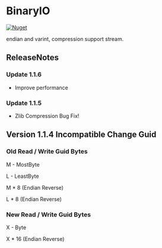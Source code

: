 # BinaryIO
[![Nuget](https://img.shields.io/nuget/v/BinaryIO.svg)](https://www.nuget.org/packages/BinaryIO/)

endian and varint, compression support stream.

## ReleaseNotes
### Update 1.1.6 
- Improve performance

### Update 1.1.5 
- Zlib Compression Bug Fix!


## Version 1.1.4 Incompatible Change Guid

### Old Read / Write Guid Bytes
M - MostByte

L - LeastByte

M * 8 (Endian Reverse)

L * 8 (Endian Reverse)

### New Read / Write Guid Bytes

X - Byte

X * 16 (Endian Reverse)
